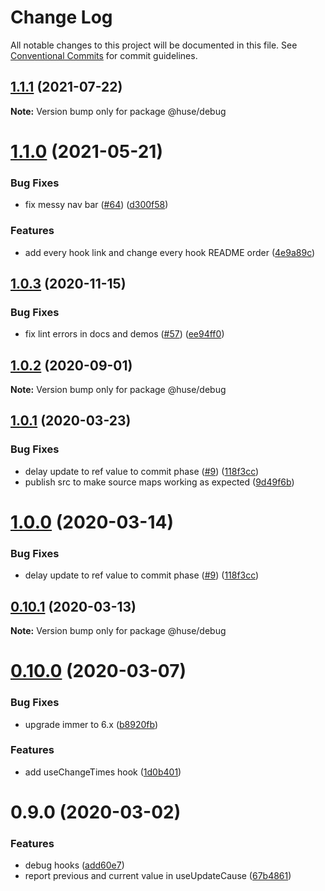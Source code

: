 # Change Log

All notable changes to this project will be documented in this file.
See [Conventional Commits](https://conventionalcommits.org) for commit guidelines.

## [1.1.1](https://github.com/ecomfe/react-hooks/compare/@huse/debug@1.1.0...@huse/debug@1.1.1) (2021-07-22)

**Note:** Version bump only for package @huse/debug





# [1.1.0](https://github.com/ecomfe/react-hooks/compare/@huse/debug@1.0.3...@huse/debug@1.1.0) (2021-05-21)


### Bug Fixes

* fix messy nav bar ([#64](https://github.com/ecomfe/react-hooks/issues/64)) ([d300f58](https://github.com/ecomfe/react-hooks/commit/d300f5800310f880d79e36b459c502c5b4f5cfe2))


### Features

* add every hook link and change every hook README order ([4e9a89c](https://github.com/ecomfe/react-hooks/commit/4e9a89c6bbe846214d65393f0afef24c291718e6))





## [1.0.3](https://github.com/ecomfe/react-hooks/compare/@huse/debug@1.0.1...@huse/debug@1.0.3) (2020-11-15)


### Bug Fixes

* fix lint errors in docs and demos ([#57](https://github.com/ecomfe/react-hooks/issues/57)) ([ee94ff0](https://github.com/ecomfe/react-hooks/commit/ee94ff02bf09696374ca4250c496a4dec0cbe02a))





## [1.0.2](https://github.com/ecomfe/react-hooks/compare/@huse/debug@1.0.1...@huse/debug@1.0.2) (2020-09-01)

**Note:** Version bump only for package @huse/debug





## [1.0.1](https://github.com/ecomfe/react-hooks/compare/@huse/debug@0.10.0...@huse/debug@1.0.1) (2020-03-23)


### Bug Fixes

* delay update to ref value to commit phase ([#9](https://github.com/ecomfe/react-hooks/issues/9)) ([118f3cc](https://github.com/ecomfe/react-hooks/commit/118f3cc61a48422b06e3d3652de8c619aed1521e))
* publish src to make source maps working as expected ([9d49f6b](https://github.com/ecomfe/react-hooks/commit/9d49f6b294a445c302f05da958c6e427e7eae669))





# [1.0.0](https://github.com/ecomfe/react-hooks/compare/@huse/debug@0.10.0...@huse/debug@1.0.0) (2020-03-14)


### Bug Fixes

* delay update to ref value to commit phase ([#9](https://github.com/ecomfe/react-hooks/issues/9)) ([118f3cc](https://github.com/ecomfe/react-hooks/commit/118f3cc61a48422b06e3d3652de8c619aed1521e))





## [0.10.1](https://github.com/ecomfe/react-hooks/compare/@huse/debug@0.10.0...@huse/debug@0.10.1) (2020-03-13)

**Note:** Version bump only for package @huse/debug





# [0.10.0](https://github.com/ecomfe/react-hooks/compare/@huse/debug@0.9.0...@huse/debug@0.10.0) (2020-03-07)


### Bug Fixes

* upgrade immer to 6.x ([b8920fb](https://github.com/ecomfe/react-hooks/commit/b8920fb67a14bd111b543efdcd58b67b8277ba46))


### Features

* add useChangeTimes hook ([1d0b401](https://github.com/ecomfe/react-hooks/commit/1d0b401cbc6e83e25f318c2925b053abeb4ae2da))





# 0.9.0 (2020-03-02)


### Features

* debug hooks ([add60e7](https://github.com/ecomfe/react-hooks/commit/add60e74ed23662e66a663a0a2537a530c010f5b))
* report previous and current value in useUpdateCause ([67b4861](https://github.com/ecomfe/react-hooks/commit/67b486167e994d24a1a8f2d25178c826f746aaec))
